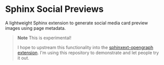 # Sphinx Social Previews

A lightweight Sphinx extension to generate social media card preview images using page metadata.

> **Note** This is experimental!
>
> I hope to upstream this functionality into the [sphinxext-opengraph extension](https://github.com/wpilibsuite/sphinxext-opengraph).
> I'm using this repository to demonstrate and let people try it out.
